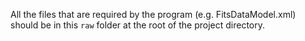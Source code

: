 All the files that are required by the program (e.g. FitsDataModel.xml) should be in this `raw` folder at the root of the project directory.
